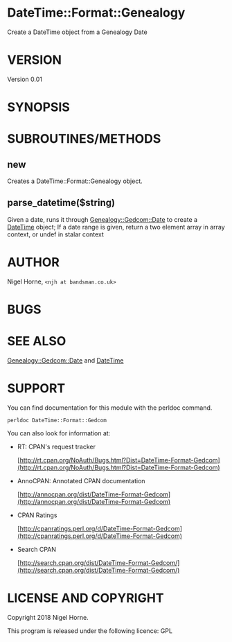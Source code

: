 # DateTime::Format::Genealogy

Create a DateTime object from a Genealogy Date

# VERSION

Version 0.01

# SYNOPSIS

# SUBROUTINES/METHODS

## new

Creates a DateTime::Format::Genealogy object.

## parse\_datetime($string)

Given a date, runs it through [Genealogy::Gedcom::Date](https://metacpan.org/pod/Genealogy::Gedcom::Date) to create a [DateTime](https://metacpan.org/pod/DateTime) object;
If a date range is given, return a two element array in array context, or undef in stalar context

# AUTHOR

Nigel Horne, `<njh at bandsman.co.uk>`

# BUGS

# SEE ALSO

[Genealogy::Gedcom::Date](https://metacpan.org/pod/Genealogy::Gedcom::Date) and
[DateTime](https://metacpan.org/pod/DateTime)

# SUPPORT

You can find documentation for this module with the perldoc command.

    perldoc DateTime::Format::Gedcom

You can also look for information at:

- RT: CPAN's request tracker

    [http://rt.cpan.org/NoAuth/Bugs.html?Dist=DateTime-Format-Gedcom](http://rt.cpan.org/NoAuth/Bugs.html?Dist=DateTime-Format-Gedcom)

- AnnoCPAN: Annotated CPAN documentation

    [http://annocpan.org/dist/DateTime-Format-Gedcom](http://annocpan.org/dist/DateTime-Format-Gedcom)

- CPAN Ratings

    [http://cpanratings.perl.org/d/DateTime-Format-Gedcom](http://cpanratings.perl.org/d/DateTime-Format-Gedcom)

- Search CPAN

    [http://search.cpan.org/dist/DateTime-Format-Gedcom/](http://search.cpan.org/dist/DateTime-Format-Gedcom/)

# LICENSE AND COPYRIGHT

Copyright 2018 Nigel Horne.

This program is released under the following licence: GPL
